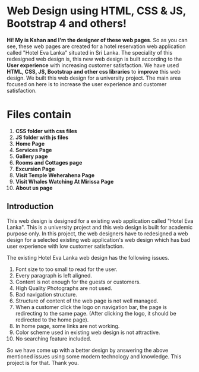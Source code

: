 # Web Design using HTML, CSS & JS, Bootstrap 4 and others!

**Hi! My is Kshan and I'm the designer of these web pages**. So as you can see, these web pages are created for a hotel reservation web application called "Hotel Eva Lanka" situated in Sri Lanka. The speciality of this redesigned web design is, this new web design is built according to the **User experience** with increasing customer satisfaction. We have used **HTML, CSS, JS, Bootstrap and other css libraries** to **improve** this web design. We built this web design for a university project. The main area focused on here is to increase the user experience and customer satisfaction.

# Files contain

1. **CSS folder with css files**
2. **JS folder with js files**
3. **Home Page**
4. **Services Page**
5. **Gallery page**
6. **Rooms and Cottages page**
7. **Excursion Page**
8. **Visit Temple Weherahena Page**
9. **Visit Whales Watching At Mirissa Page**
10. **About us page**

## Introduction
This web design is designed for a existing web application called "Hotel Eva Lanka". This is a university project and this web design is built for academic purpose only. In this project, the web designers have to redesigned a web design for a selected existing web application's web design which has bad user experience with low customer satisfaction.

The existing Hotel Eva Lanka web design has the following issues.
1. Font size to too small to read for the user.
2. Every paragraph is left aligned.
3. Content is not enough for the guests or customers.
4. High Quality Photographs are not used.
5. Bad navigation structure.
6. Structure of content of the web page is not well managed.
7. When a customer click the logo on navigation bar, the page is redirecting to the same page. (After clicking the logo, it should be redirected to the home page).
8. In home page, some links are not working.
9. Color scheme used in existing web design is not attractive.
10. No searching feature included.

So we have come up with a better design by answering the above mentioned issues using some modern technology and knowledge. This project is for that. Thank you.
